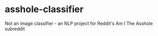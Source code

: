 # asshole-classifier
Not an image classifier - an NLP project for Reddit's Am I The Asshole subreddit
